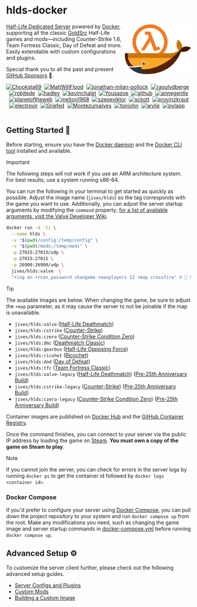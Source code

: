 # hlds-docker

<img align="right" width="180" height="auto"  src="./.github/docs/docker.svg" alt="Docker in the Half-Life Colours">

[Half-Life Dedicated Server](https://help.steampowered.com/en/faqs/view/081A-106F-B906-1A7A) powered by [Docker](https://www.docker.com), supporting all the classic [GoldSrc](https://developer.valvesoftware.com/wiki/GoldSrc) Half-Life games and mods—including Counter-Strike 1.6, Team Fortress Classic, Day of Defeat and more. Easily extendable with custom configurations and plugins.

Special thank you to all the past and present [GitHub Sponsors](https://github.com/sponsors/JamesIves) 💖.

<!-- sponsors --><a href="https://github.com/Chooksta69"><img src="https:&#x2F;&#x2F;github.com&#x2F;Chooksta69.png" width="25px" alt="Chooksta69" /></a>&nbsp;&nbsp;<a href="https://github.com/MattWillFlood"><img src="https:&#x2F;&#x2F;github.com&#x2F;MattWillFlood.png" width="25px" alt="MattWillFlood" /></a>&nbsp;&nbsp;<a href="https://github.com/jonathan-milan-pollock"><img src="https:&#x2F;&#x2F;github.com&#x2F;jonathan-milan-pollock.png" width="25px" alt="jonathan-milan-pollock" /></a>&nbsp;&nbsp;<a href="https://github.com/raoulvdberge"><img src="https:&#x2F;&#x2F;github.com&#x2F;raoulvdberge.png" width="25px" alt="raoulvdberge" /></a>&nbsp;&nbsp;<a href="https://github.com/robjtede"><img src="https:&#x2F;&#x2F;github.com&#x2F;robjtede.png" width="25px" alt="robjtede" /></a>&nbsp;&nbsp;<a href="https://github.com/hadley"><img src="https:&#x2F;&#x2F;github.com&#x2F;hadley.png" width="25px" alt="hadley" /></a>&nbsp;&nbsp;<a href="https://github.com/kevinchalet"><img src="https:&#x2F;&#x2F;github.com&#x2F;kevinchalet.png" width="25px" alt="kevinchalet" /></a>&nbsp;&nbsp;<a href="https://github.com/Yousazoe"><img src="https:&#x2F;&#x2F;github.com&#x2F;Yousazoe.png" width="25px" alt="Yousazoe" /></a>&nbsp;&nbsp;<a href="https://github.com/github"><img src="https:&#x2F;&#x2F;github.com&#x2F;github.png" width="25px" alt="github" /></a>&nbsp;&nbsp;<a href="https://github.com/annegentle"><img src="https:&#x2F;&#x2F;github.com&#x2F;annegentle.png" width="25px" alt="annegentle" /></a>&nbsp;&nbsp;<a href="https://github.com/planetoftheweb"><img src="https:&#x2F;&#x2F;github.com&#x2F;planetoftheweb.png" width="25px" alt="planetoftheweb" /></a>&nbsp;&nbsp;<a href="https://github.com/melton1968"><img src="https:&#x2F;&#x2F;github.com&#x2F;melton1968.png" width="25px" alt="melton1968" /></a>&nbsp;&nbsp;<a href="https://github.com/szepeviktor"><img src="https:&#x2F;&#x2F;github.com&#x2F;szepeviktor.png" width="25px" alt="szepeviktor" /></a>&nbsp;&nbsp;<a href="https://github.com/sckott"><img src="https:&#x2F;&#x2F;github.com&#x2F;sckott.png" width="25px" alt="sckott" /></a>&nbsp;&nbsp;<a href="https://github.com/provinzkraut"><img src="https:&#x2F;&#x2F;github.com&#x2F;provinzkraut.png" width="25px" alt="provinzkraut" /></a>&nbsp;&nbsp;<a href="https://github.com/electrovir"><img src="https:&#x2F;&#x2F;github.com&#x2F;electrovir.png" width="25px" alt="electrovir" /></a>&nbsp;&nbsp;<a href="https://github.com/Griefed"><img src="https:&#x2F;&#x2F;github.com&#x2F;Griefed.png" width="25px" alt="Griefed" /></a>&nbsp;&nbsp;<a href="https://github.com/MontezumaIves"><img src="https:&#x2F;&#x2F;github.com&#x2F;MontezumaIves.png" width="25px" alt="MontezumaIves" /></a>&nbsp;&nbsp;<a href="https://github.com/tonjohn"><img src="https:&#x2F;&#x2F;github.com&#x2F;tonjohn.png" width="25px" alt="tonjohn" /></a>&nbsp;&nbsp;<a href="https://github.com/wylie"><img src="https:&#x2F;&#x2F;github.com&#x2F;wylie.png" width="25px" alt="wylie" /></a>&nbsp;&nbsp;<a href="https://github.com/pylapp"><img src="https:&#x2F;&#x2F;github.com&#x2F;pylapp.png" width="25px" alt="pylapp" /></a>&nbsp;&nbsp;<a href="https://github.com/"><img src="https:&#x2F;&#x2F;raw.githubusercontent.com&#x2F;JamesIves&#x2F;github-sponsors-readme-action&#x2F;dev&#x2F;.github&#x2F;assets&#x2F;placeholder.png" width="25px" alt="" /></a>&nbsp;&nbsp;<a href="https://github.com/"><img src="https:&#x2F;&#x2F;raw.githubusercontent.com&#x2F;JamesIves&#x2F;github-sponsors-readme-action&#x2F;dev&#x2F;.github&#x2F;assets&#x2F;placeholder.png" width="25px" alt="" /></a>&nbsp;&nbsp;<a href="https://github.com/"><img src="https:&#x2F;&#x2F;raw.githubusercontent.com&#x2F;JamesIves&#x2F;github-sponsors-readme-action&#x2F;dev&#x2F;.github&#x2F;assets&#x2F;placeholder.png" width="25px" alt="" /></a>&nbsp;&nbsp;<!-- sponsors -->

## Getting Started 🚀

Before starting, ensure you have the [Docker daemon](https://www.docker.com/) and the [Docker CLI tool](https://docs.docker.com/engine/reference/commandline/cli/) installed and available.

> [!IMPORTANT]  
> The following steps will not work if you use an ARM architecture system. For best results, use a system running x86-64.

You can run the following in your terminal to get started as quickly as possible. Adjust the image name (`jives/hlds`) so the tag corresponds with the game you want to use. Additionally, you can adjust the server startup arguments by modifying the `command` property; [for a list of available arguments, visit the Valve Developer Wiki](https://developer.valvesoftware.com/wiki/Half-Life_Dedicated_Server).

```bash
docker run -d -ti \
  --name hlds \
  -v "$(pwd)/config:/temp/config" \
  -v "$(pwd)/mods:/temp/mods" \
  -p 27015:27015/udp \
  -p 27015:27015 \
  -p 26900:26900/udp \
  jives/hlds:valve  \
  "+log on +rcon_password changeme +maxplayers 12 +map crossfire" # 📣 Modify your server startup commands here. You can specify the image with the desired game you want the server to run in the line above.
```

> [!TIP]  
> The available images are below. When changing the game, be sure to adjust the `+map` parameter, as it may cause the server to not be joinable if the map is unavailable.
>
> - `jives/hlds:valve` ([Half-Life Deathmatch](https://store.steampowered.com/app/70/HalfLife/))
> - `jives/hlds:cstrike` ([Counter-Strike](https://store.steampowered.com/app/10/CounterStrike/))
> - `jives/hlds:czero` ([Counter-Strike Condition Zero](https://store.steampowered.com/app/80/CounterStrike_Condition_Zero/))
> - `jives/hlds:dmc` ([Deathmatch Classic](https://store.steampowered.com/app/40/Deathmatch_Classic/))
> - `jives/hlds:gearbox` ([Half-Life Opposing Force](https://store.steampowered.com/app/50/HalfLife_Opposing_Force/))
> - `jives/hlds:ricohet` ([Ricochet](https://store.steampowered.com/app/60/Ricochet/))
> - `jives/hlds:dod` ([Day of Defeat](https://store.steampowered.com/app/30/Day_of_Defeat/))
> - `jives/hlds:tfc` ([Team Fortress Classic](https://store.steampowered.com/app/20/Team_Fortress_Classic/))
> - `jives/hlds:valve-legacy` ([Half-Life Deathmatch](https://store.steampowered.com/app/70/HalfLife/)) ([Pre-25th Anniversary Build](https://www.half-life.com/en/halflife25))
> - `jives/hlds:cstrike-legacy` ([Counter-Strike](https://store.steampowered.com/app/10/CounterStrike/)) ([Pre-25th Anniversary Build](https://www.half-life.com/en/halflife25))
> - `jives/hlds:czero-legacy` ([Counter-Strike Condition Zero](https://store.steampowered.com/app/80/CounterStrike_Condition_Zero/)) ([Pre-25th Anniversary Build](https://www.half-life.com/en/halflife25))
>
> Container images are published on [Docker Hub](https://hub.docker.com/repository/docker/jives/hlds/general) and the [GitHub Container Registry](https://github.com/JamesIves/hlds-docker/pkgs/container/hlds).

Once the command finishes, you can connect to your server via the public IP address by loading the game on [Steam](https://steampowered.com). **You must own a copy of the game on Steam to play**.

> [!NOTE]  
> If you cannot join the server, you can check for errors in the server logs by running `docker ps` to get the container id followed by `docker logs <container id>`.

### Docker Compose

If you'd prefer to configure your server using [Docker Compose](https://docs.docker.com/compose/), you can pull down the project repository to your system and run `docker compose up` from the root. Make any modifications you need, such as changing the game image and server startup commands in [docker-compose.yml](docker-compose.yml) before running `docker compose up`.

## Advanced Setup ⚙️

To customize the server client further, please check out the following advanced setup guides.

- [Server Configs and Plugins](config/README.md)
- [Custom Mods](mods/README.md)
- [Building a Custom Image](container/README.md)
